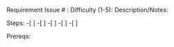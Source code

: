 Requirement Issue # :
Difficulty (1-5):
Description/Notes:

Steps:
-[ ]
-[ ]
-[ ]
-[ ]
-[ ]

Prereqs:
